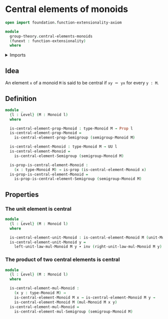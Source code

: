 # Central elements of monoids

```agda
open import foundation.function-extensionality-axiom

module
  group-theory.central-elements-monoids
  (funext : function-extensionality)
  where
```

<details><summary>Imports</summary>

```agda
open import foundation.identity-types funext
open import foundation.propositions funext
open import foundation.universe-levels

open import group-theory.central-elements-semigroups funext
open import group-theory.monoids funext
```

</details>

## Idea

An element `x` of a monoid `M` is said to be central if `xy ＝ yx` for every
`y : M`.

## Definition

```agda
module _
  {l : Level} (M : Monoid l)
  where

  is-central-element-prop-Monoid : type-Monoid M → Prop l
  is-central-element-prop-Monoid =
    is-central-element-prop-Semigroup (semigroup-Monoid M)

  is-central-element-Monoid : type-Monoid M → UU l
  is-central-element-Monoid =
    is-central-element-Semigroup (semigroup-Monoid M)

  is-prop-is-central-element-Monoid :
    (x : type-Monoid M) → is-prop (is-central-element-Monoid x)
  is-prop-is-central-element-Monoid =
    is-prop-is-central-element-Semigroup (semigroup-Monoid M)
```

## Properties

### The unit element is central

```agda
module _
  {l : Level} (M : Monoid l)
  where

  is-central-element-unit-Monoid : is-central-element-Monoid M (unit-Monoid M)
  is-central-element-unit-Monoid y =
    left-unit-law-mul-Monoid M y ∙ inv (right-unit-law-mul-Monoid M y)
```

### The product of two central elements is central

```agda
module _
  {l : Level} (M : Monoid l)
  where

  is-central-element-mul-Monoid :
    (x y : type-Monoid M) →
    is-central-element-Monoid M x → is-central-element-Monoid M y →
    is-central-element-Monoid M (mul-Monoid M x y)
  is-central-element-mul-Monoid =
    is-central-element-mul-Semigroup (semigroup-Monoid M)
```
